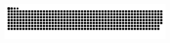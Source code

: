 <picture>
  <source media="(prefers-color-scheme: dark)" srcset="https://raw.githubusercontent.com/tianmingwangluo/tianmingwangluo/output/github-contribution-grid-snake-dark.svg">
  <source media="(prefers-color-scheme: light)" srcset="https://raw.githubusercontent.com/tianmingwangluo/tianmingwangluo/output/github-contribution-grid-snake.svg">
  <img alt="github contribution grid snake animation" src="https://raw.githubusercontent.com/tianmingwangluo/tianmingwangluo/output/github-contribution-grid-snake.svg">
</picture>
<!-- <a href="https://github.com/anuraghazra/github-readme-stats">
  <img height=200 align="center" src="https://github-readme-stats.vercel.app/api?username=tianmingwangluo" />
</a> -->
<!-- <p align="center"> 
  Total Visitors on My Profile<br>
  <img src="https://profile-counter.glitch.me/tianmingwangluo/count.svg?start=10000" />
</p>
 -->
